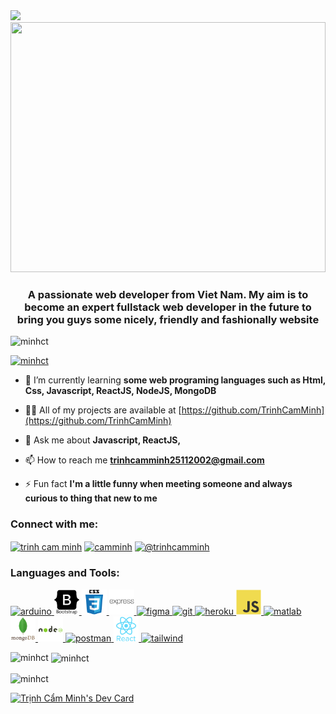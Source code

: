<image src='header.png'/>
<image src='https://media.giphy.com/media/xUPGGDNsLvqsBOhuU0/giphy.gif' width='100%' height='400px'/>
<h3 align="center">A passionate web developer from Viet Nam. My aim is to become an expert fullstack web developer in the future to bring you guys some nicely, friendly and fashionally website</h3>

<p align="left"> <img src="https://komarev.com/ghpvc/?username=minhct&label=Profile%20views&color=0e75b6&style=flat" alt="minhct" /> </p>

<p align="left"> <a href="https://github.com/ryo-ma/github-profile-trophy"><img src="https://github-profile-trophy.vercel.app/?username=minhct" alt="minhct" /></a> </p>

- 🌱 I’m currently learning **some web programing languages such as Html, Css, Javascript, ReactJS, NodeJS, MongoDB**

- 👨‍💻 All of my projects are available at [https://github.com/TrinhCamMinh](https://github.com/TrinhCamMinh)

- 💬 Ask me about **Javascript, ReactJS,**

- 📫 How to reach me **trinhcamminh25112002@gmail.com**

- ⚡ Fun fact **I'm a little funny when meeting someone and always curious to thing that new to me**

<h3 align="left">Connect with me:</h3>
<p align="left">
<a href="https://dev.to/trinh cam minh" target="blank"><img align="center" src="https://raw.githubusercontent.com/rahuldkjain/github-profile-readme-generator/master/src/images/icons/Social/devto.svg" alt="trinh cam minh" height="30" width="40" /></a>
<a href="https://fb.com/camminh" target="blank"><img align="center" src="https://raw.githubusercontent.com/rahuldkjain/github-profile-readme-generator/master/src/images/icons/Social/facebook.svg" alt="camminh" height="30" width="40" /></a>
<a href="https://medium.com/@trinhcamminh" target="blank"><img align="center" src="https://raw.githubusercontent.com/rahuldkjain/github-profile-readme-generator/master/src/images/icons/Social/medium.svg" alt="@trinhcamminh" height="30" width="40" /></a>
</p>

<h3 align="left">Languages and Tools:</h3>
<p align="left"> <a href="https://www.arduino.cc/" target="_blank" rel="noreferrer"> <img src="https://cdn.worldvectorlogo.com/logos/arduino-1.svg" alt="arduino" width="40" height="40"/> </a> <a href="https://getbootstrap.com" target="_blank" rel="noreferrer"> <img src="https://raw.githubusercontent.com/devicons/devicon/master/icons/bootstrap/bootstrap-plain-wordmark.svg" alt="bootstrap" width="40" height="40"/> </a> <a href="https://www.w3schools.com/css/" target="_blank" rel="noreferrer"> <img src="https://raw.githubusercontent.com/devicons/devicon/master/icons/css3/css3-original-wordmark.svg" alt="css3" width="40" height="40"/> </a> <a href="https://expressjs.com" target="_blank" rel="noreferrer"> <img src="https://raw.githubusercontent.com/devicons/devicon/master/icons/express/express-original-wordmark.svg" alt="express" width="40" height="40"/> </a> <a href="https://www.figma.com/" target="_blank" rel="noreferrer"> <img src="https://www.vectorlogo.zone/logos/figma/figma-icon.svg" alt="figma" width="40" height="40"/> </a> <a href="https://git-scm.com/" target="_blank" rel="noreferrer"> <img src="https://www.vectorlogo.zone/logos/git-scm/git-scm-icon.svg" alt="git" width="40" height="40"/> </a> <a href="https://heroku.com" target="_blank" rel="noreferrer"> <img src="https://www.vectorlogo.zone/logos/heroku/heroku-icon.svg" alt="heroku" width="40" height="40"/> </a> <a href="https://developer.mozilla.org/en-US/docs/Web/JavaScript" target="_blank" rel="noreferrer"> <img src="https://raw.githubusercontent.com/devicons/devicon/master/icons/javascript/javascript-original.svg" alt="javascript" width="40" height="40"/> </a> <a href="https://www.mathworks.com/" target="_blank" rel="noreferrer"> <img src="https://upload.wikimedia.org/wikipedia/commons/2/21/Matlab_Logo.png" alt="matlab" width="40" height="40"/> </a> <a href="https://www.mongodb.com/" target="_blank" rel="noreferrer"> <img src="https://raw.githubusercontent.com/devicons/devicon/master/icons/mongodb/mongodb-original-wordmark.svg" alt="mongodb" width="40" height="40"/> </a> <a href="https://nodejs.org" target="_blank" rel="noreferrer"> <img src="https://raw.githubusercontent.com/devicons/devicon/master/icons/nodejs/nodejs-original-wordmark.svg" alt="nodejs" width="40" height="40"/> </a> <a href="https://postman.com" target="_blank" rel="noreferrer"> <img src="https://www.vectorlogo.zone/logos/getpostman/getpostman-icon.svg" alt="postman" width="40" height="40"/> </a> <a href="https://reactjs.org/" target="_blank" rel="noreferrer"> <img src="https://raw.githubusercontent.com/devicons/devicon/master/icons/react/react-original-wordmark.svg" alt="react" width="40" height="40"/> </a> <a href="https://tailwindcss.com/" target="_blank" rel="noreferrer"> <img src="https://www.vectorlogo.zone/logos/tailwindcss/tailwindcss-icon.svg" alt="tailwind" width="40" height="40"/> </a> </p>

<p><img align="left" src="https://github-readme-stats.vercel.app/api/top-langs?username=minhct&show_icons=true&locale=en&layout=compact" alt="minhct" /></p>

<p>&nbsp;<img align="center" src="https://github-readme-stats.vercel.app/api?username=TrinhCamMinh&show_icons=true&locale=en" alt="minhct" /></p>

<p>
  <img align="center" src="https://github-readme-streak-stats.herokuapp.com/?user=minhct&" alt="minhct" />
</p>
 <a href="https://app.daily.dev/MINHCT"><img src="https://api.daily.dev/devcards/179da4f668e74181a5f1953e049e6be6.png?r=941" width="400" alt="Trịnh Cẩm Minh's Dev Card"/></a>

